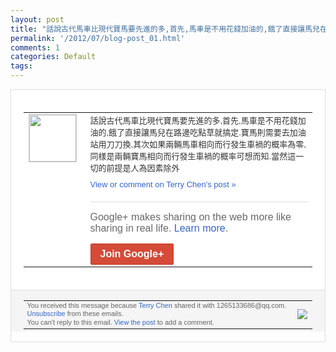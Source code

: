 ```yaml
---
layout: post
title: "話說古代馬車比現代寶馬要先進的多,首先,馬車是不用花錢加油的,餓了直接讓馬兒在路邊..."
permalink: '/2012/07/blog-post_01.html'
comments: 1
categories: Default
tags: 
---
```

<div style="border:solid 1px #dfdfdf;color:#686868;font:13px Arial"><div style="background-color:#fff;padding:20px;"><table cellpadding="0" cellspacing="0"><tr><td style="padding-right:15px;vertical-align:top"><a href="https://plus.google.com/_/notifications/emlink?emrecipient=109554455967099403328&amp;emid=CPCW2OTU-LACFWhbNAod7QIAAA&amp;path=%2F108643996575278738906&amp;dt=1341152067720&amp;uob=8"><img height="75" src="https://lh3.googleusercontent.com/-KKRGTyJ5Bl0/AAAAAAAAAAI/AAAAAAAAEEY/jllxqER5dCk/s75-c-k-a/photo.jpg" style="border:solid 1px #cccccc;" width="75"/></a></td><td style="width:578px;color:#333;font:13px Arial;vertical-align:top;"><div style="padding-bottom:10px">話說古代馬車比現代寶馬要先進的多,首先,<wbr/>馬車是不用花錢加油的,餓了直接讓馬兒在路<wbr/>邊吃點草就搞定.寶馬則需要去加油站用刀刀<wbr/>換,其次如果兩輛馬車相向而行發生車禍的概<wbr/>率為零,同樣是兩輛寶馬相向而行發生車禍的<wbr/>概率可想而知.當然這一切的前提是人為因素<wbr/>除外</div><a href="https://plus.google.com/_/notifications/emlink?emrecipient=109554455967099403328&amp;emid=CPCW2OTU-LACFWhbNAod7QIAAA&amp;path=%2F108643996575278738906%2Fposts%2FTYxLg9wasZc%3Fgpinv%3DAMIXal8yhF8pU6_x7YcDQmlMxPR_4d83XF36Q4cUrghkeQs7sfN9NR1lcdu2CWisCPQPuyM3dXKty4Vtk9trLs75CXs0hQUlymHTHmxO0JN1yVD5BWvYJmc&amp;dt=1341152067720&amp;uob=8" style="color:#3366CC;text-decoration:none;">View or comment on Terry Chen's post »</a><div style="margin-top:20px;border-top:solid 1px #dfdfdf"><div style="padding:15px 0;color:#686868;font:16px Arial;">Google+ makes sharing on the web more like sharing in real life. <a href="http://www.google.com/+/learnmore/" style="color:#3366CC;text-decoration:none;">Learn more</a>.</div><a href="https://plus.google.com/_/notifications/emlink?emrecipient=109554455967099403328&amp;emid=CPCW2OTU-LACFWhbNAod7QIAAA&amp;path=%2F%3Fgpinv%3DAMIXal8yhF8pU6_x7YcDQmlMxPR_4d83XF36Q4cUrghkeQs7sfN9NR1lcdu2CWisCPQPuyM3dXKty4Vtk9trLs75CXs0hQUlymHTHmxO0JN1yVD5BWvYJmc&amp;dt=1341152067720&amp;uob=8" style="display:inline-block;padding:7px 15px;background-color:#d44b38; color:#fff;font-size:16px; font-weight:bold;border-radius:2px;-webkit-border-radius:2px; -moz-border-radius:2px;border:solid 1px #c43b28; white-space:nowrap;text-decoration:none">Join Google+</a></div></td></tr></table></div><div style="border-top:solid 1px #dfdfdf;padding:0 20px; background-color:#f5f5f5"><table cellpadding="0" cellspacing="0" style="height:50px"><tbody><tr><td style="vertical-align:middle;width:100%; color:#636363;font:11px Arial; line-height:120%">You received this message because <a href="https://plus.google.com/_/notifications/emlink?emrecipient=109554455967099403328&amp;emid=CPCW2OTU-LACFWhbNAod7QIAAA&amp;path=%2F108643996575278738906%3Fgpinv%3DAMIXal8yhF8pU6_x7YcDQmlMxPR_4d83XF36Q4cUrghkeQs7sfN9NR1lcdu2CWisCPQPuyM3dXKty4Vtk9trLs75CXs0hQUlymHTHmxO0JN1yVD5BWvYJmc&amp;dt=1341152067720&amp;uob=8" style="color:#3366CC;text-decoration:none;">Terry Chen</a> shared it with 1265133686@qq.com. <a href="https://plus.google.com/_/notifications/emlink?emrecipient=109554455967099403328&amp;emid=CPCW2OTU-LACFWhbNAod7QIAAA&amp;path=%2F_%2Fnonplus%2Femailsettings%3Fgpinv%3DAMIXal8yhF8pU6_x7YcDQmlMxPR_4d83XF36Q4cUrghkeQs7sfN9NR1lcdu2CWisCPQPuyM3dXKty4Vtk9trLs75CXs0hQUlymHTHmxO0JN1yVD5BWvYJmc%26est%3DADH5u8XphjOO4ToH85ljwMz9t4jwuBuPN75g6wfqmWy3HpUcK3oMy-VD3g_-HMnZpV8Y5NwgHfpNLAF63prTEv1mvMG_htRfHZpYo-fkkhsep3iD5REHZWZFH5d3B54HHribccWPrgT5&amp;dt=1341152067720&amp;uob=8" style="color:#3366CC;text-decoration:none;">Unsubscribe</a> from these emails.<br/>You can't reply to this email. <a href="https://plus.google.com/_/notifications/emlink?emrecipient=109554455967099403328&amp;emid=CPCW2OTU-LACFWhbNAod7QIAAA&amp;path=%2F108643996575278738906%2Fposts%2FTYxLg9wasZc%3Fgpinv%3DAMIXal8yhF8pU6_x7YcDQmlMxPR_4d83XF36Q4cUrghkeQs7sfN9NR1lcdu2CWisCPQPuyM3dXKty4Vtk9trLs75CXs0hQUlymHTHmxO0JN1yVD5BWvYJmc&amp;dt=1341152067720&amp;uob=8" style="color:#3366CC;text-decoration:none;">View the post</a> to add a comment.<br/></td><td><img src="https://ssl.gstatic.com/s2/oz/images/notifications/logo/google-plus-6617a72bb36cc548861652780c9e6ff1.png"/></td></tr></tbody></table></div></div>